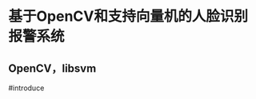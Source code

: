 基于OpenCV和支持向量机的人脸识别报警系统
==========================================
OpenCV，libsvm
------------------------------------------
#introduce
